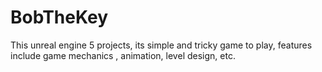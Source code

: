 # BobTheKey
This unreal engine 5 projects, its simple and tricky game to play, features include game mechanics , animation, level design, etc.
